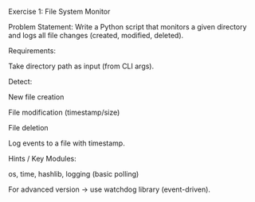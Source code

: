 Exercise 1: File System Monitor 

Problem Statement:
Write a Python script that monitors a given directory and logs all file changes (created, modified, deleted).

Requirements:

Take directory path as input (from CLI args).

Detect:

New file creation

File modification (timestamp/size)

File deletion

Log events to a file with timestamp.

Hints / Key Modules:

os, time, hashlib, logging (basic polling)

For advanced version → use watchdog library (event-driven).

